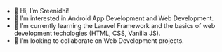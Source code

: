 - 👋 Hi, I’m Sreenidhi!
- 👀 I’m interested in Android App Development and Web Development.
- 🌱 I’m currently learning the Laravel Framework and  the basics of web development techologies (HTML, CSS, Vanilla JS).
- 💞️ I’m looking to collaborate on Web Development projects.

<!---
C0d3n4m3dC0d3/C0d3n4m3dC0d3 is a ✨ special ✨ repository because its `README.md` (this file) appears on your GitHub profile.
You can click the Preview link to take a look at your changes.
--->
